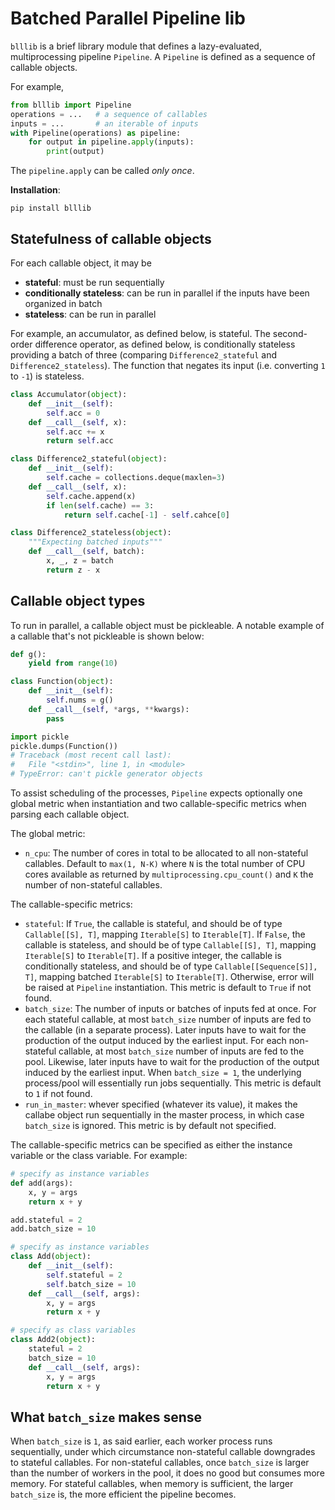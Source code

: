 # Batched Parallel Pipeline lib

`blllib` is a brief library module that defines a lazy-evaluated, multiprocessing pipeline `Pipeline`.
A `Pipeline` is defined as a sequence of callable objects.

For example,

```python
from blllib import Pipeline
operations = ...   # a sequence of callables
inputs = ...       # an iterable of inputs
with Pipeline(operations) as pipeline:
    for output in pipeline.apply(inputs):
        print(output)
```

The `pipeline.apply` can be called *only once*.

**Installation**:

```
pip install blllib
```


## Statefulness of callable objects

For each callable object, it may be

- **stateful**: must be run sequentially
- **conditionally stateless**: can be run in parallel if the inputs have been organized in batch
- **stateless**: can be run in parallel

For example, an accumulator, as defined below, is stateful.
The second-order difference operator, as defined below, is conditionally stateless providing a batch of three (comparing `Difference2_stateful` and `Difference2_stateless`).
The function that negates its input (i.e. converting `1` to `-1`) is stateless.

```python
class Accumulator(object):
    def __init__(self):
        self.acc = 0
    def __call__(self, x):
        self.acc += x
        return self.acc

class Difference2_stateful(object):
    def __init__(self):
        self.cache = collections.deque(maxlen=3)
    def __call__(self, x):
        self.cache.append(x)
        if len(self.cache) == 3:
            return self.cache[-1] - self.cahce[0]

class Difference2_stateless(object):
    """Expecting batched inputs"""
    def __call__(self, batch):
        x, _, z = batch
        return z - x
```

## Callable object types

To run in parallel, a callable object must be pickleable.
A notable example of a callable that's not pickleable is shown below:

```python
def g():
    yield from range(10)

class Function(object):
    def __init__(self):
        self.nums = g()
    def __call__(self, *args, **kwargs):
        pass

import pickle
pickle.dumps(Function())
# Traceback (most recent call last):
#   File "<stdin>", line 1, in <module>
# TypeError: can't pickle generator objects
```

To assist scheduling of the processes, `Pipeline` expects optionally one global metric when instantiation and two callable-specific metrics when parsing each callable object.

The global metric:

- `n_cpu`: The number of cores in total to be allocated to all non-stateful callables.
Default to `max(1, N-K)` where `N` is the total number of CPU cores available as returned by `multiprocessing.cpu_count()` and `K` the number of non-stateful callables.

The callable-specific metrics:

- `stateful`: If `True`, the callable is stateful, and should be of type `Callable[[S], T]`, mapping `Iterable[S]` to `Iterable[T]`.
If `False`, the callable is stateless, and should be of type `Callable[[S], T]`, mapping `Iterable[S]` to `Iterable[T]`.
If a positive integer, the callable is conditionally stateless, and should be of type `Callable[[Sequence[S]], T]`, mapping batched `Iterable[S]` to `Iterable[T]`.
Otherwise, error will be raised at `Pipeline` instantiation.
This metric is default to `True` if not found.
- `batch_size`: The number of inputs or batches of inputs fed at once.
For each stateful callable, at most `batch_size` number of inputs are fed to the callable (in a separate process).
Later inputs have to wait for the production of the output induced by the earliest input.
For each non-stateful callable, at most `batch_size` number of inputs are fed to the pool.
Likewise, later inputs have to wait for the production of the output induced by the earliest input.
When `batch_size = 1`, the underlying process/pool will essentially run jobs sequentially.
This metric is default to `1` if not found.
- `run_in_master`: whever specified (whatever its value), it makes the callabe object run sequentially in the master process, in which case `batch_size` is ignored.
This metric is by default not specified.

The callable-specific metrics can be specified as either the instance variable or the class variable.
For example:

```python
# specify as instance variables
def add(args):
    x, y = args
    return x + y

add.stateful = 2
add.batch_size = 10

# specify as instance variables
class Add(object):
    def __init__(self):
        self.stateful = 2
        self.batch_size = 10
    def __call__(self, args):
        x, y = args
        return x + y

# specify as class variables
class Add2(object):
    stateful = 2
    batch_size = 10
    def __call__(self, args):
        x, y = args
        return x + y
```

## What `batch_size` makes sense

When `batch_size` is `1`, as said earlier, each worker process runs sequentially, under which circumstance non-stateful callable downgrades to stateful callables.
For non-stateful callables, once `batch_size` is larger than the number of workers in the pool, it does no good but consumes more memory.
For stateful callables, when memory is sufficient, the larger `batch_size` is, the more efficient the pipeline becomes.
